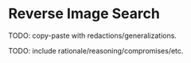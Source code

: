 # Reverse Image Search

TODO: copy-paste with redactions/generalizations.

TODO: include rationale/reasoning/compromises/etc.
